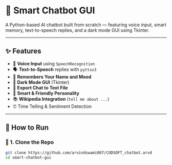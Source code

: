 # 🤖 Smart Chatbot GUI

A Python-based AI chatbot built from scratch — featuring voice input, smart memory, text-to-speech replies, and a dark mode GUI using Tkinter.

---

## ✨ Features

- 🎤 **Voice Input** using `SpeechRecognition`
- 🗣️ **Text-to-Speech** replies with `pyttsx3`
- 💾 **Remembers Your Name and Mood**
- 🖤 **Dark Mode GUI** (Tkinter)
- 📄 **Export Chat to Text File**
- 🤖 **Smart & Friendly Personality**
- 📚 **Wikipedia Integration** (`tell me about ...`)
- ⏰ Time Telling & Sentiment Detection

---

## 🚀 How to Run

### 🔧 1. Clone the Repo

```bash
git clone https://github.com/arvindswami007/CODSOFT_chatbot.arvd
cd smart-chatbot-gui
